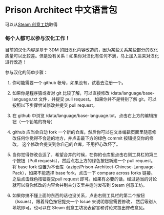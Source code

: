 # Prison Architect 中文语言包

可以从[Steam 创意工坊](http://steamcommunity.com/sharedfiles/filedetails/?id=472866886)取得

### 每个人都可以参与汉化工作！

目前的汉化内容是基于 3DM 的旧汉化内容改造的，因为某些关系某些部分的汉化质量可以比较差。但是没有关系！如果你对汉化有任何不满，马上加入进来对汉化进行改造！

参与汉化的简单步骤：

1. 你可能需要一个 github 帐号，如果没有，试着去注册一个。

2. 如果你是程序猿或者对 git 比较了解，可以直接修改 /data/language/base-language.txt 文件，并提交 pull request。
如果你并不是特别了解 git，可以按照以下步骤尝试修改并提交 pull request。  

  1. 在 github 中浏览 /data/language/base-language.txt，点击右上方的编辑按钮（一个铅笔的符号）  
  2. github 应当会自动 fork 一个新的仓库，然后你可以在文本编辑页面里随意修改任何你觉得不合适的地方，并点击最下方的绿色 commit 按钮提交你的修改。
这个修改会提交到你自己的仓库，不用担心改坏了。  
  3. 当你觉得修改合适了，希望合并的时候，在你的仓库里点击右侧工具栏的第三个按钮（Pull requests），然后点右上方的绿色按钮新建一个 pull request。
将 base fork 设置为本仓库（azige/Prison-Architect-Chinese-Language-Pack），如果不能选择 base fork，点击一下 compare across forks 链接。
之后点击绿色按钮提交pull request 即可。如果有必要的话，经过适当的讨论就可以将你修改的内容合并到主分支里并适时发布到 Steam 创意工坊。

3. 如果你搞不懂上面的东西的话也没关系，点击右侧工具栏的第二个按钮（Issues），跟着绿色按钮提交一个 Issue 来说明哪里需要修改，
然后等别人填坑即可。也可以在 Steam 创意工坊发表留言和讨论来提出修改意见。
